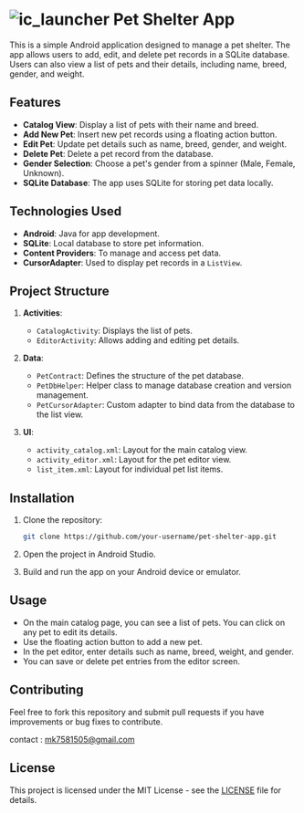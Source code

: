 # ![ic_launcher](https://github.com/user-attachments/assets/ae4c74f2-5916-4bf4-b8ab-2c81a317c98b)   Pet Shelter App

This is a simple Android application designed to manage a pet shelter. The app allows users to add, edit, and delete pet records in a SQLite database. Users can also view a list of pets and their details, including name, breed, gender, and weight.

## Features

- **Catalog View**: Display a list of pets with their name and breed.
- **Add New Pet**: Insert new pet records using a floating action button.
- **Edit Pet**: Update pet details such as name, breed, gender, and weight.
- **Delete Pet**: Delete a pet record from the database.
- **Gender Selection**: Choose a pet's gender from a spinner (Male, Female, Unknown).
- **SQLite Database**: The app uses SQLite for storing pet data locally.

## Technologies Used

- **Android**: Java for app development.
- **SQLite**: Local database to store pet information.
- **Content Providers**: To manage and access pet data.
- **CursorAdapter**: Used to display pet records in a `ListView`.

## Project Structure

1. **Activities**:
    - `CatalogActivity`: Displays the list of pets.
    - `EditorActivity`: Allows adding and editing pet details.

2. **Data**:
    - `PetContract`: Defines the structure of the pet database.
    - `PetDbHelper`: Helper class to manage database creation and version management.
    - `PetCursorAdapter`: Custom adapter to bind data from the database to the list view.

3. **UI**:
    - `activity_catalog.xml`: Layout for the main catalog view.
    - `activity_editor.xml`: Layout for the pet editor view.
    - `list_item.xml`: Layout for individual pet list items.

## Installation

1. Clone the repository:
    ```bash
    git clone https://github.com/your-username/pet-shelter-app.git
    ```

2. Open the project in Android Studio.

3. Build and run the app on your Android device or emulator.

## Usage

- On the main catalog page, you can see a list of pets. You can click on any pet to edit its details.
- Use the floating action button to add a new pet.
- In the pet editor, enter details such as name, breed, weight, and gender.
- You can save or delete pet entries from the editor screen.

## Contributing

Feel free to fork this repository and submit pull requests if you have improvements or bug fixes to contribute.

contact : mk7581505@gmail.com

## License

This project is licensed under the MIT License - see the [LICENSE](LICENSE) file for details.

